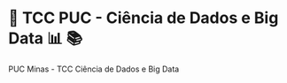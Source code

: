 # :school: TCC PUC - Ciência de Dados e Big Data :bar_chart: :books:
PUC Minas - TCC Ciência de Dados e Big Data


